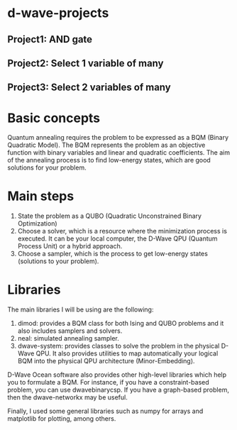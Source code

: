 # d-wave-projects
## Project1: AND gate
## Project2: Select 1 variable of many
## Project3: Select 2 variables of many

# Basic concepts
Quantum annealing requires the problem to be expressed as a BQM (Binary Quadratic Model).
The BQM represents the problem as an objective function with binary variables and linear and quadratic coefficients.
The aim of the annealing process is to find low-energy states, which are good solutions for your problem.

# Main steps
1. State the problem as a QUBO (Quadratic Unconstrained Binary Optimization)
2. Choose a solver, which is a resource where the minimization process is executed. It can be your local computer, the D-Wave QPU (Quantum Process Unit) or a hybrid approach.
3. Choose a sampler, which is the process to get low-energy states (solutions to your problem).

# Libraries
The main libraries I will be using are the following:
1. dimod: provides a BQM class for both Ising and QUBO problems and it also includes samplers and solvers.
2. neal: simulated annealing sampler.
3. dwave-system: provides classes to solve the problem in the physical D-Wave QPU. It also provides utilities to map automatically your logical BQM into the physical QPU architecture (Minor-Embedding).

D-Wave Ocean software also provides other high-level libraries which help you to formulate a BQM. For instance, if you have a constraint-based problem, you can use dwavebinarycsp. If you have a graph-based problem, then the dwave-networkx may be useful.

Finally, I used some general libraries such as numpy for arrays and matplotlib for plotting, among others.
